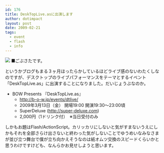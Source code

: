 ```yaml
---
id: 176
title: DeskTopLive.asに出演します
author: dotimpact
layout: post
date: 2009-02-21
tags:
  - event
  - flash
  - info
---
```

<img class="img_R" src="http://b-o-w.jp/blog/wp-content/uploads/dtl_0313-300x212.jpg" /> ■ごぶさたです。

というかブログもまる３ヶ月ほったらかしているほどライブ感のないわたくしなのですが、デスクトップのライブパフォーマンスをテーマとするイベント「DeskTopLive.as」に出演することになりました。だいじょうぶなのか。

  * BOW Presents 『DeskTopLive.as』 
      * <http://b-o-w.jp/events/dtlive/>
      * 2009年3月13日（金） 開場19:00 開演19:30～23:00頃
      * SuperDeluxe (<http://super-deluxe.com>)
      * 2,000円（1ドリンク付）　※当日受付のみ

しかもお題はFlash/ActionScript。カリッカリにしないと気がすまないうえにしかもそれを全部さらけ出さないと終わった気がしないことでゆうめいなみなさまが並び立つ舞台で僕が立ち向かえそうなのは紙オムツ交換のスピードくらいかと思うわけですけども、なんらかお見せしようと思います。
